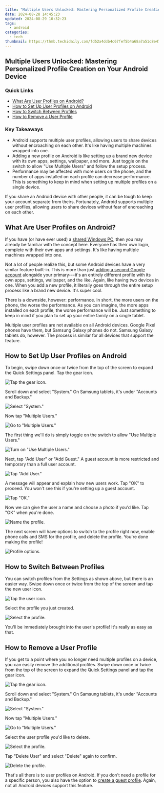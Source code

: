 ```yaml
---
title: "Multiple Users Unlocked: Mastering Personalized Profile Creation on Your Android Device"
date: 2024-08-28 14:45:23
updated: 2024-08-29 10:32:23
tags:
  - android
categories:
  - tech
thumbnail: https://thmb.techidaily.com/fd52a4ddb4c67fef5b4a68a7a51c8e47e5f13f4d158884cb761f8f838fb72e26.jpeg
---
```


## Multiple Users Unlocked: Mastering Personalized Profile Creation on Your Android Device

### Quick Links

* [What Are User Profiles on Android?](https://tech-savvy.techidaily.com/experience-ai-artistry-for-free-with-dall-e-3-and-microsoft-bing/)
* [How to Set Up User Profiles on Android](https://sim-unlock.techidaily.com/in-2024-how-to-unlock-sim-cards-of-lava-blaze-2-pro-without-puk-codes-by-drfone-android/)
* [How to Switch Between Profiles](https://extra-skills.techidaily.com/listensmart-beyond-dacast-choices-for-2024/)
* [How to Remove a User Profile](https://technical-tips.techidaily.com/the-rcra-provides-federal-guidelines-for-the-management-of-hazardous-waste-from-its-creation-to-disposal/)

### Key Takeaways

* Android supports multiple user profiles, allowing users to share devices without encroaching on each other. It's like having multiple machines wrapped into one.
* Adding a new profile on Android is like setting up a brand new device with its own apps, settings, wallpaper, and more. Just toggle on the switch to allow "Use Multiple Users" and follow the setup process.
* Performance may be affected with more users on the phone, and the number of apps installed on each profile can decrease performance. This is something to keep in mind when setting up multiple profiles on a single device.

 If you share an Android device with other people, it can be tough to keep your account separate from theirs. Fortunately, Android supports multiple user profiles, allowing users to share devices without fear of encroaching on each other.

##  What Are User Profiles on Android?

 If you have (or have ever used) a [shared Windows PC](https://remote-screen-capture.techidaily.com/updated-screen-recording-mastery-with-lenovo-gear-for-2024/), then you may already be familiar with the concept here. Everyone has their own login, complete with their own apps and settings. It's like having multiple machines wrapped into one.

 Not a lot of people realize this, but some Android devices have a very similar feature built-in. This is more than just [adding a second Google account](https://screen-mirroring-recording.techidaily.com/updated-in-2024-ultimate-roundup-no-fee-videocalling-plus-live-desktop-share/) alongside your primary---it's an entirely different profile with its own apps, settings, wallpaper, and the like. Again, like having two devices in one. When you add a new profile, it literally goes through the entire setup process like a brand new device. It's super cool.

 There is a downside, however: performance. In short, the more users on the phone, the worse the performance. As you can imagine, the more apps installed on each profile, the worse performance will be. Just something to keep in mind if you plan to set up your entire family on a single tablet.

 Multiple user profiles are not available on all Android devices. Google Pixel phones have them, but Samsung Galaxy phones do not. Samsung Galaxy tablets do, however. The process is similar for all devices that support the feature.

##  How to Set Up User Profiles on Android

 To begin, swipe down once or twice from the top of the screen to expand the Quick Settings panel. Tap the gear icon.

![Tap the gear icon.](https://static1.howtogeekimages.com/wordpress/wp-content/uploads/2023/09/screenshot_20230922-103036.png) 

 Scroll down and select "System." On Samsung tablets, it's under "Accounts and Backup."

![Select "System."](https://static1.howtogeekimages.com/wordpress/wp-content/uploads/2023/09/screenshot_20230922-103047.png) 

 Now tap "Multiple Users."

![Go to "Multiple Users."](https://static1.howtogeekimages.com/wordpress/wp-content/uploads/2023/09/screenshot_20230922-103052.png) 

 The first thing we'll do is simply toggle on the switch to allow "Use Multiple Users."

![Turn on "Use Multiple Users."](https://static1.howtogeekimages.com/wordpress/wp-content/uploads/2023/09/screenshot_20230922-103100.png) 

 Next, tap "Add User" or "Add Guest." A guest account is more restricted and temporary than a full user account.

![Tap "Add User."](https://static1.howtogeekimages.com/wordpress/wp-content/uploads/2023/09/2023-09-22_10-37-31.png) 

 A message will appear and explain how new users work. Tap "OK" to proceed. You won't see this if you're setting up a guest account.

![Tap "OK."](https://static1.howtogeekimages.com/wordpress/wp-content/uploads/2023/09/screenshot_20230922-103204.png) 

 Now we can give the user a name and choose a photo if you'd like. Tap "OK" when you're done.

![Name the profile.](https://static1.howtogeekimages.com/wordpress/wp-content/uploads/2023/09/screenshot_20230922-103212.png) 

 The next screen will have options to switch to the profile right now, enable phone calls and SMS for the profile, and delete the profile. You're done making the profile!

![Profile options.](https://static1.howtogeekimages.com/wordpress/wp-content/uploads/2023/09/screenshot_20230922-103231.png) 

##  How to Switch Between Profiles

 You can switch profiles from the Settings as shown above, but there is an easier way. Swipe down once or twice from the top of the screen and tap the new user icon.

![Tap the user icon.](https://static1.howtogeekimages.com/wordpress/wp-content/uploads/2023/09/screenshot_20230922-103247.png) 

 Select the profile you just created.

![Select the profile.](https://static1.howtogeekimages.com/wordpress/wp-content/uploads/2023/09/screenshot_20230922-103253.png) 

 You'll be immediately brought into the user's profile! It's really as easy as that.

##  How to Remove a User Profile

 If you get to a point where you no longer need multiple profiles on a device, you can easily remove the additional profiles. Swipe down once or twice from the top of the screen to expand the Quick Settings panel and tap the gear icon.

![Tap the gear icon.](https://static1.howtogeekimages.com/wordpress/wp-content/uploads/2023/09/screenshot_20230922-103036.png) 

 Scroll down and select "System." On Samsung tablets, it's under "Accounts and Backup."

![Select "System."](https://static1.howtogeekimages.com/wordpress/wp-content/uploads/2023/09/screenshot_20230922-103047.png) 

 Now tap "Multiple Users."

![Go to "Multiple Users."](https://static1.howtogeekimages.com/wordpress/wp-content/uploads/2023/09/screenshot_20230922-103052.png) 

 Select the user profile you'd like to delete.

![Select the profile.](https://static1.howtogeekimages.com/wordpress/wp-content/uploads/2023/09/screenshot_20230922-104134-1.png) 

 Tap "Delete User" and select "Delete" again to confirm.

![Delete the profile.](https://static1.howtogeekimages.com/wordpress/wp-content/uploads/2023/09/screenshot_20230922-103320.png) 

 That's all there is to user profiles on Android. If you don't need a profile for a specific person, you also have the option to [create a guest profile](https://data-wizards.techidaily.com/strategies-for-fixing-exclusive-video-encoding/). Again, not all Android devices support this feature.

<ins class="adsbygoogle"
     style="display:block"
     data-ad-format="autorelaxed"
     data-ad-client="ca-pub-7571918770474297"
     data-ad-slot="1223367746"></ins>



<ins class="adsbygoogle"
     style="display:block"
     data-ad-client="ca-pub-7571918770474297"
     data-ad-slot="8358498916"
     data-ad-format="auto"
     data-full-width-responsive="true"></ins>
